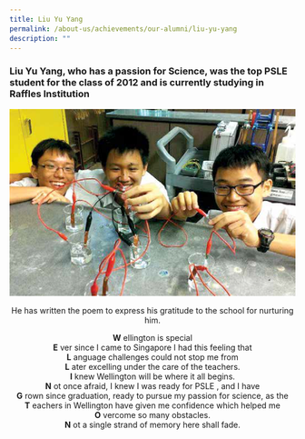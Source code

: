 ```yaml
---
title: Liu Yu Yang
permalink: /about-us/achievements/our-alumni/liu-yu-yang
description: ""
---
```

### Liu Yu Yang, who has a passion for Science, was the top PSLE student for the class of 2012 and is currently studying in Raffles Institution

![](/images/alumni07.png)

<center>
He has written the poem to express his gratitude to the school for nurturing him.  
	
<p>
	
**W** ellington is special <br>
**E** ver since I came to Singapore I had this feeling that <br>
**L** anguage challenges could not stop me from <br>
**L** ater excelling under the care of the teachers. <br>
**I** knew Wellington will be where it all begins. <br>
**N** ot once afraid, I knew I was ready for PSLE , and I have <br>
**G** rown since graduation, ready to pursue my passion for science, as the <br>
**T** eachers in Wellington have given me confidence which helped me <br>
**O** vercome so many obstacles. <br>
**N** ot a single strand of memory here shall fade.